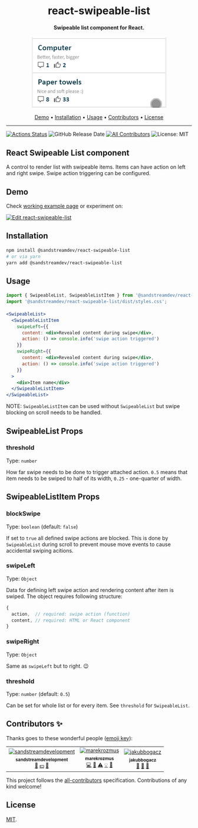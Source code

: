<h1 align="center">react-swipeable-list</h1>
<h4 align="center">Swipeable list component for React.</h4>
<p align="center">
  <img src="docs/example.gif"></img>
</p>

<p align="center">
  <a href="#demo">Demo</a> •
  <a href="#installation">Installation</a> •
  <a href="#usage">Usage</a> •
  <a href="#contributors-">Contributors</a> •
  <a href="#license">License</a>
</p>

<hr />

[![Actions Status](https://github.com/sandstreamdev/react-swipeable-list/workflows/Node%20CI/badge.svg)](https://github.com/sandstreamdev/react-swipeable-list/actions)
![GitHub Release Date](https://img.shields.io/github/release-date/sandstreamdev/react-swipeable-list)
[![All Contributors](https://img.shields.io/badge/all_contributors-3-orange.svg?style=flat-square)](#contributors)
![License: MIT](https://img.shields.io/github/license/sandstreamdev/react-swipeable-list)

## React Swipeable List component

A control to render list with swipeable items. Items can have action on left and right swipe. Swipe action triggering can be configured.

## Demo

Check [working example page](https://sandstreamdev.github.io/react-swipeable-list/) or experiment on:

[![Edit react-swipeable-list](https://codesandbox.io/static/img/play-codesandbox.svg)](https://codesandbox.io/s/react-swipeable-list-uses0)

## Installation

```bash
npm install @sandstreamdev/react-swipeable-list
# or via yarn
yarn add @sandstreamdev/react-swipeable-list
```

## Usage

```jsx
import { SwipeableList, SwipeableListItem } from '@sandstreamdev/react-swipeable-list';
import '@sandstreamdev/react-swipeable-list/dist/styles.css';

<SwipeableList>
  <SwipeableListItem
    swipeLeft={{
      content: <div>Revealed content during swipe</div>,
      action: () => console.info('swipe action triggered')
    }}
    swipeRight={{
      content: <div>Revealed content during swipe</div>,
      action: () => console.info('swipe action triggered')
    }}
  >
    <div>Item name</div>
  </SwipeableListItem>
</SwipeableList>
```

NOTE: `SwipeableListItem` can be used without `SwipeableList` but swipe blocking on scroll needs to be handled.

## SwipeableList Props

### threshold

Type: `number`

How far swipe needs to be done to trigger attached action. `0.5` means that item needs to be swiped to half of its width, `0.25` - one-quarter of width.

## SwipeableListItem Props

### blockSwipe

Type: `boolean` (default: `false`)

If set to `true` all defined swipe actions are blocked. This is done by `SwipeableList` during scroll to prevent mouse move events to cause accidental swiping acitions.

### swipeLeft

Type: `Object`

Data for defining left swipe action and rendering content after item is swiped. The object requires following structure:

```js
{
  action,  // required: swipe action (function)
  content, // required: HTML or React component
}
```

### swipeRight

Type: `Object`

Same as `swipeLeft` but to right. :wink:

### threshold

Type: `number` (default: `0.5`)

Can be set for whole list or for every item. See `threshold` for `SwipeableList`.

## Contributors ✨

Thanks goes to these wonderful people ([emoji key](https://allcontributors.org/docs/en/emoji-key)):

<!-- ALL-CONTRIBUTORS-LIST:START - Do not remove or modify this section -->
<!-- prettier-ignore -->
<table>
  <tr>
    <td align="center"><a href="https://github.com/sandstreamdevelopment"><img src="https://avatars2.githubusercontent.com/u/44231396?v=4" width="100px;" alt="sandstreamdevelopment"/><br /><sub><b>sandstreamdevelopment</b></sub></a><br /><a href="#business-sandstreamdevelopment" title="Business development">💼</a> <a href="#financial-sandstreamdevelopment" title="Financial">💵</a> <a href="#ideas-sandstreamdevelopment" title="Ideas, Planning, & Feedback">🤔</a></td>
    <td align="center"><a href="https://github.com/marekrozmus"><img src="https://avatars3.githubusercontent.com/u/26272040?v=4" width="100px;" alt="marekrozmus"/><br /><sub><b>marekrozmus</b></sub></a><br /><a href="https://github.com/sandstreamdev/react-swipeable-list/commits?author=marekrozmus" title="Code">💻</a> <a href="https://github.com/sandstreamdev/react-swipeable-list/commits?author=marekrozmus" title="Documentation">📖</a> <a href="https://github.com/sandstreamdev/react-swipeable-list/commits?author=marekrozmus" title="Tests">⚠️</a> <a href="#example-marekrozmus" title="Examples">💡</a> <a href="#ideas-marekrozmus" title="Ideas, Planning, & Feedback">🤔</a></td>
    <td align="center"><a href="https://github.com/jakubbogacz"><img src="https://avatars3.githubusercontent.com/u/26272028?v=4" width="100px;" alt="jakubbogacz"/><br /><sub><b>jakubbogacz</b></sub></a><br /><a href="#review-jakubbogacz" title="Reviewed Pull Requests">👀</a> <a href="#ideas-jakubbogacz" title="Ideas, Planning, & Feedback">🤔</a> <a href="https://github.com/sandstreamdev/react-swipeable-list/commits?author=jakubbogacz" title="Documentation">📖</a></td>
  </tr>
</table>

<!-- ALL-CONTRIBUTORS-LIST:END -->

This project follows the [all-contributors](https://github.com/all-contributors/all-contributors) specification. Contributions of any kind welcome!

## License

[MIT](LICENSE).
